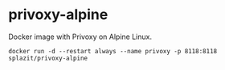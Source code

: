 # privoxy-alpine

Docker image with Privoxy on Alpine Linux.

```
docker run -d --restart always --name privoxy -p 8118:8118 splazit/privoxy-alpine
```
